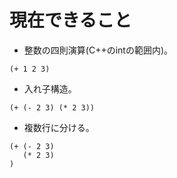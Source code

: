 # 現在できること
* 整数の四則演算(C++のintの範囲内)。

```(+ 1 2 3)```

* 入れ子構造。

``` (+ (- 2 3) (* 2 3)) ```

* 複数行に分ける。

```
(+ (- 2 3)
   (* 2 3)
)
```
